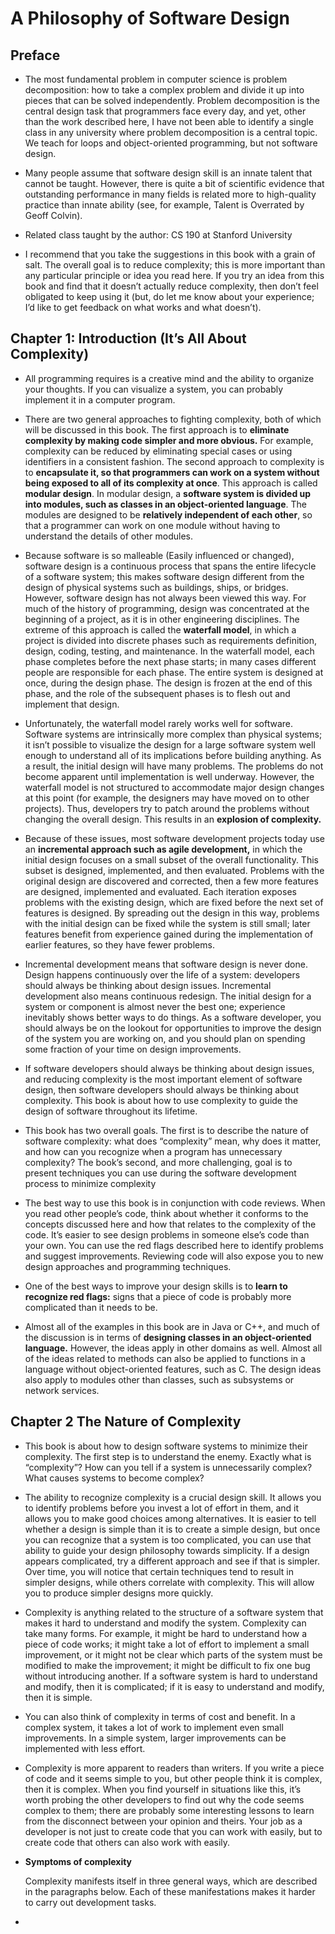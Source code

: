 # A Philosophy of Software Design

## Preface

- The most fundamental problem in computer science is problem
decomposition: how to take a complex problem and divide it up into pieces that
can be solved independently. Problem decomposition is the central design task
that programmers face every day, and yet, other than the work described here, I
have not been able to identify a single class in any university where problem
decomposition is a central topic. We teach for loops and object-oriented
programming, but not software design.

- Many people assume that software design skill is an innate talent that cannot be taught.
However, there is quite a bit of scientific evidence that outstanding performance
in many fields is related more to high-quality practice than innate ability (see, for
example, Talent is Overrated by Geoff Colvin).

- Related class taught by the author: CS 190 at Stanford University

- I recommend that you take the suggestions in this book with a grain of salt.
The overall goal is to reduce complexity; this is more important than any
particular principle or idea you read here. If you try an idea from this book and
find that it doesn’t actually reduce complexity, then don’t feel obligated to keep
using it (but, do let me know about your experience; I’d like to get feedback on
what works and what doesn’t).

## Chapter 1: Introduction (It’s All About Complexity)

- All programming requires
is a creative mind and the ability to organize your thoughts. If you can visualize a
system, you can probably implement it in a computer program.

- There are two general approaches to fighting complexity, both of which will
be discussed in this book. The first approach is to **eliminate complexity by
making code simpler and more obvious.** For example, complexity can be reduced
by eliminating special cases or using identifiers in a consistent fashion.
The second approach to complexity is to **encapsulate it, so that programmers
can work on a system without being exposed to all of its complexity at once**. This
approach is called **modular design**. In modular design, a **software system is
divided up into modules, such as classes in an object-oriented language**. The
modules are designed to be **relatively independent of each other**, so that a
programmer can work on one module without having to understand the details of
other modules.

- Because software is so malleable (Easily influenced or changed), software design is a continuous process
that spans the entire lifecycle of a software system; this makes software design
different from the design of physical systems such as buildings, ships, or bridges.
However, software design has not always been viewed this way. For much of the
history of programming, design was concentrated at the beginning of a project,
as it is in other engineering disciplines. The extreme of this approach is called
the **waterfall model**, in which a project is divided into discrete phases such as
requirements definition, design, coding, testing, and maintenance. In the
waterfall model, each phase completes before the next phase starts; in many
cases different people are responsible for each phase. The entire system is
designed at once, during the design phase. The design is frozen at the end of this
phase, and the role of the subsequent phases is to flesh out and implement that
design.

- Unfortunately, the waterfall model rarely works well for software. Software
systems are intrinsically more complex than physical systems; it isn’t possible to
visualize the design for a large software system well enough to understand all of
its implications before building anything. As a result, the initial design will have
many problems. The problems do not become apparent until implementation is
well underway. However, the waterfall model is not structured to accommodate
major design changes at this point (for example, the designers may have moved
on to other projects). Thus, developers try to patch around the problems without
changing the overall design. This results in an **explosion of complexity.**

- Because of these issues, most software development projects today use an
**incremental approach such as agile development,** in which the initial design
focuses on a small subset of the overall functionality. This subset is designed,
implemented, and then evaluated. Problems with the original design are
discovered and corrected, then a few more features are designed, implemented
and evaluated. Each iteration exposes problems with the existing design, which
are fixed before the next set of features is designed. By spreading out the design
in this way, problems with the initial design can be fixed while the system is still
small; later features benefit from experience gained during the implementation of
earlier features, so they have fewer problems.

- Incremental development means that software design is never done. Design
happens continuously over the life of a system: developers should always be
thinking about design issues. Incremental development also means continuous
redesign. The initial design for a system or component is almost never the best
one; experience inevitably shows better ways to do things. As a software
developer, you should always be on the lookout for opportunities to improve the
design of the system you are working on, and you should plan on spending some
fraction of your time on design improvements.

- If software developers should always be thinking about design issues, and
reducing complexity is the most important element of software design, then
software developers should always be thinking about complexity. This book is
about how to use complexity to guide the design of software throughout its
lifetime.

- This book has two overall goals. The first is to describe the nature of
software complexity: what does “complexity” mean, why does it matter, and how
can you recognize when a program has unnecessary complexity? The book’s
second, and more challenging, goal is to present techniques you can use during
the software development process to minimize complexity

- The best way to use this book is in conjunction with code reviews. When you
read other people’s code, think about whether it conforms to the concepts
discussed here and how that relates to the complexity of the code. It’s easier to
see design problems in someone else’s code than your own. You can use the red
flags described here to identify problems and suggest improvements. Reviewing
code will also expose you to new design approaches and programming
techniques.

- One of the best ways to improve your design skills is to **learn to recognize red
flags:** signs that a piece of code is probably more complicated than it needs to be.

- Almost all of the examples in this book are in Java or C++, and much of the
discussion is in terms of **designing classes in an object-oriented language.**
However, the ideas apply in other domains as well. Almost all of the ideas related
to methods can also be applied to functions in a language without object-oriented
features, such as C. The design ideas also apply to modules other than classes,
such as subsystems or network services.

## Chapter 2 The Nature of Complexity

- This book is about how to design software systems to minimize their complexity.
The first step is to understand the enemy. Exactly what is “complexity”? How
can you tell if a system is unnecessarily complex? What causes systems to
become complex?

- The ability to recognize complexity is a crucial design skill. It allows you to
identify problems before you invest a lot of effort in them, and it allows you to
make good choices among alternatives. It is easier to tell whether a design is
simple than it is to create a simple design, but once you can recognize that a
system is too complicated, you can use that ability to guide your design
philosophy towards simplicity. If a design appears complicated, try a different
approach and see if that is simpler. Over time, you will notice that certain
techniques tend to result in simpler designs, while others correlate with
complexity. This will allow you to produce simpler designs more quickly.

- Complexity is anything related to the structure of a software system that
makes it hard to understand and modify the system. Complexity can take
many forms. For example, it might be hard to understand how a piece of code
works; it might take a lot of effort to implement a small improvement, or it might
not be clear which parts of the system must be modified to make the
improvement; it might be difficult to fix one bug without introducing another. If
a software system is hard to understand and modify, then it is complicated; if it is
easy to understand and modify, then it is simple.

- You can also think of complexity in terms of cost and benefit. In a complex
system, it takes a lot of work to implement even small improvements. In a simple
system, larger improvements can be implemented with less effort.

- Complexity is more apparent to readers than writers. If you write a piece of
code and it seems simple to you, but other people think it is complex, then it is
complex. When you find yourself in situations like this, it’s worth probing the
other developers to find out why the code seems complex to them; there are
probably some interesting lessons to learn from the disconnect between your
opinion and theirs. Your job as a developer is not just to create code that you can
work with easily, but to create code that others can also work with easily.

- **Symptoms of complexity**

  Complexity manifests itself in three general ways, which are described in the
paragraphs below. Each of these manifestations makes it harder to carry out
development tasks.

- 
